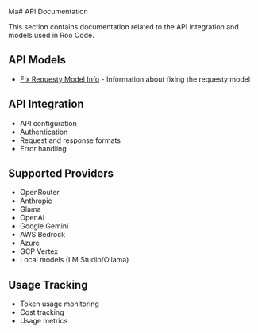 Ma# API Documentation

This section contains documentation related to the API integration and models used in Roo Code.

## API Models

- [Fix Requesty Model Info](./fix-requesty-model-info.md) - Information about fixing the requesty model

## API Integration

- API configuration
- Authentication
- Request and response formats
- Error handling

## Supported Providers

- OpenRouter
- Anthropic
- Glama
- OpenAI
- Google Gemini
- AWS Bedrock
- Azure
- GCP Vertex
- Local models (LM Studio/Ollama)

## Usage Tracking

- Token usage monitoring
- Cost tracking
- Usage metrics